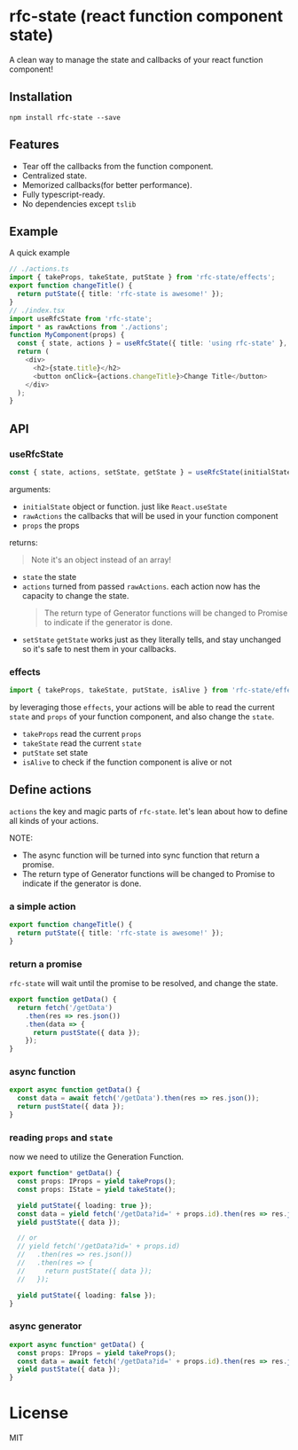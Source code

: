 # rfc-state (react function component state)

A clean way to manage the state and callbacks of your react function component!

## Installation

```
npm install rfc-state --save
```

## Features

- Tear off the callbacks from the function component.
- Centralized state.
- Memorized callbacks(for better performance).
- Fully typescript-ready.
- No dependencies except `tslib`

## Example

A quick example

```ts
// ./actions.ts
import { takeProps, takeState, putState } from 'rfc-state/effects';
export function changeTitle() {
  return putState({ title: 'rfc-state is awesome!' });
}
// ./index.tsx
import useRfcState from 'rfc-state';
import * as rawActions from './actions';
function MyComponent(props) {
  const { state, actions } = useRfcState({ title: 'using rfc-state' }, rawActions, props);
  return (
    <div>
      <h2>{state.title}</h2>
      <button onClick={actions.changeTitle}>Change Title</button>
    </div>
  );
}
```

## API

### useRfcState

```js
const { state, actions, setState, getState } = useRfcState(initialState, rawActions, props);
```

arguments:

- `initialState` object or function. just like `React.useState`
- `rawActions` the callbacks that will be used in your function component
- `props` the props

returns:

> Note it's an object instead of an array!

- `state` the state
- `actions` turned from passed `rawActions`. each action now has the capacity to change the state.
  > The return type of Generator functions will be changed to Promise<void> to indicate if the generator is done.
- `setState` `getState` works just as they literally tells, and stay unchanged so it's safe to nest them in your callbacks.

### effects

```js
import { takeProps, takeState, putState, isAlive } from 'rfc-state/effects';
```

by leveraging those `effects`, your actions will be able to read the current `state` and `props` of your function component, and also change the `state`.

- `takeProps` read the current `props`
- `takeState` read the current `state`
- `putState` set state
- `isAlive` to check if the function component is alive or not

## Define actions

`actions` the key and magic parts of `rfc-state`. let's lean about how to define all kinds of your actions.
  
 NOTE:
  - The async function will be turned into sync function that return a promise.
  - The return type of Generator functions will be changed to Promise to indicate if the generator is done.

### a simple action

```ts
export function changeTitle() {
  return putState({ title: 'rfc-state is awesome!' });
}
```
  
### return a promise

`rfc-state` will wait until the promise to be resolved, and change the state.

```ts
export function getData() {
  return fetch('/getData')
    .then(res => res.json())
    .then(data => {
      return pustState({ data });
    });
}
```

### async function

```ts
export async function getData() {
  const data = await fetch('/getData').then(res => res.json());
  return pustState({ data });
}
```

### reading `props` and `state`

now we need to utilize the Generation Function.

```ts
export function* getData() {
  const props: IProps = yield takeProps();
  const props: IState = yield takeState();

  yield putState({ loading: true });
  const data = yield fetch('/getData?id=' + props.id).then(res => res.json());
  yield pustState({ data });

  // or
  // yield fetch('/getData?id=' + props.id)
  //   .then(res => res.json())
  //   .then(res => {
  //     return pustState({ data });
  //   });

  yield putState({ loading: false });
}
```

### async generator

```ts
export async function* getData() {
  const props: IProps = yield takeProps();
  const data = await fetch('/getData?id=' + props.id).then(res => res.json());
  yield pustState({ data });
}
```

# License

MIT
